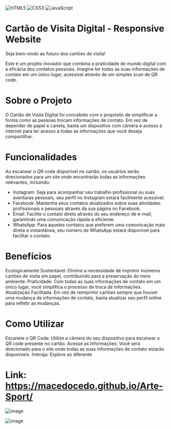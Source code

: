 
![HTML5](https://img.shields.io/badge/HTML5-E34F26?style=for-the-badge&logo=html5&logoColor=white)
![CSS3](https://img.shields.io/badge/CSS3-1572B6?style=for-the-badge&logo=css3&logoColor=white)
![JavaScript](https://img.shields.io/badge/JavaScript-F7DF1E?style=for-the-badge&logo=javascript&logoColor=black)

# Cartão de Visita Digital - Responsive Website

Seja bem-vindo ao futuro dos cartões de visita!
  
Este é um projeto inovador que combina a praticidade do mundo digital com a eficácia dos contatos pessoais.
Imagine ter todas as suas informações de contato em um único lugar, acessível através de um simples scan de QR code.

# Sobre o Projeto
O Cartão de Visita Digital foi concebido com o propósito de simplificar a forma como as pessoas trocam informações de contato. Em vez de depender de papel e caneta, basta um dispositivo com câmera e acesso à internet para ter acesso a todas as informações que você deseja compartilhar.

# Funcionalidades
Ao escanear o QR code disponível no cartão, os usuários serão direcionados para um site onde encontrarão todas as informações relevantes, incluindo:

- Instagram: Seja para acompanhar seu trabalho profissional ou suas aventuras pessoais, seu perfil no Instagram estará facilmente acessível.
- Facebook: Mantenha seus contatos atualizados sobre suas atividades profissionais e pessoais através da sua página no Facebook.
- Email: Facilite o contato direto através do seu endereço de e-mail, garantindo uma comunicação rápida e eficiente.
- WhatsApp: Para aqueles contatos que preferem uma comunicação mais direta e instantânea, seu número de WhatsApp estará disponível para facilitar o contato.
  
# Benefícios
Ecologicamente Sustentável: Elimine a necessidade de imprimir inúmeros cartões de visita em papel, contribuindo para a preservação do meio ambiente.
Praticidade: Com todas as suas informações de contato em um único lugar, você simplifica o processo de troca de informações.
Atualização Facilitada: Em vez de reimprimir cartões sempre que houver uma mudança de informações de contato, basta atualizar seu perfil online para refletir as mudanças.

# Como Utilizar
Escaneie o QR Code: Utilize a câmera do seu dispositivo para escanear o QR code presente no cartão.
Acesse as Informações: Você será direcionado para o site onde todas as suas informações de contato estarão disponíveis.
Interaja: Explore as diferente

# Link: https://macedocedo.github.io/Arte-Sport/

![image](https://github.com/macedocedo/ArteSport/assets/84480587/4114560f-dfc3-425d-8bb1-0a45112a2caf)

![image](https://github.com/macedocedo/ArteSport/assets/84480587/5d2e4b85-68db-43e8-8a16-16255968ed8c)


